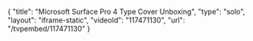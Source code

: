 {
    "title": "Microsoft Surface Pro 4 Type Cover Unboxing",
    "type": "solo",
    "layout": "iframe-static",
    "videoId": "117471130",
    "url": "\/tvpembed\/117471130"
}